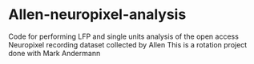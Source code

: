 # Allen-neuropixel-analysis
Code for performing LFP and single units analysis of the open access Neuropixel recording dataset collected by Allen 
This is a rotation project done with Mark Andermann 
